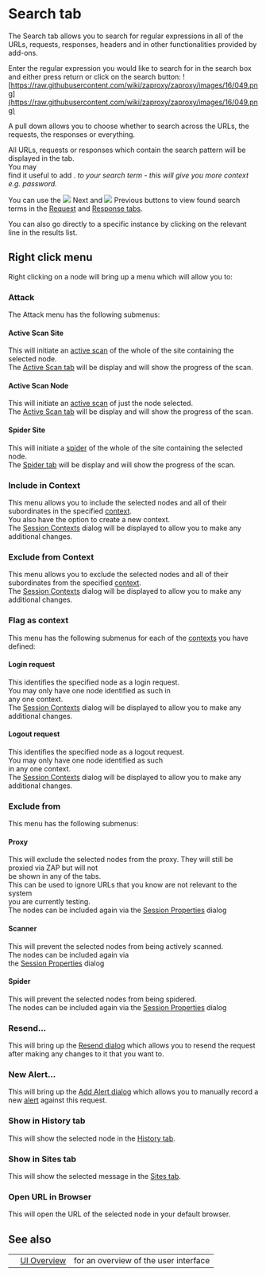# Search tab

The Search tab allows you to search for regular expressions in all of the URLs, requests, responses,
headers and in other functionalities provided by add-ons.

Enter the regular expression you would like to search for in the search box and either press return or
click on the search button: ![https://raw.githubusercontent.com/wiki/zaproxy/zaproxy/images/16/049.png](https://raw.githubusercontent.com/wiki/zaproxy/zaproxy/images/16/049.png)

A pull down allows you to choose whether to search across the URLs, the requests, the responses or everything.

All URLs, requests or responses which contain the search pattern will be displayed in the tab.<br>You may<br>
find it useful to add .<code>*</code> to your search term - this will give you more context e.g. password.<code>*</code>

You can use the <img src='https://raw.githubusercontent.com/wiki/zaproxy/zaproxy/images/16/107.png' /> Next and <img src='https://raw.githubusercontent.com/wiki/zaproxy/zaproxy/images/16/108.png' /> Previous buttons to view found search terms in the <a href='HelpUiTabsRequest'>Request</a> and <a href='HelpUiTabsResponse'>Response tabs</a>. <br>

You can also go directly to a specific instance by clicking on the relevant line in the results list.<br>
<h2>Right click menu</h2>
Right clicking on a node will bring up a menu which will allow you to:<br>
<h3>Attack</h3>
The Attack menu has the following submenus:<br>
<h4>Active Scan Site</h4>
This will initiate an <a href='HelpStartConceptsAscan'>active scan</a> of the whole of the site containing the selected node.<br>The <a href='HelpUiTabsAscan'>Active Scan tab</a> will be display and will show the progress of the scan.<br>
<h4>Active Scan Node</h4>
This will initiate an <a href='HelpStartConceptsAscan'>active scan</a> of just the node selected.<br>The <a href='HelpUiTabsAscan'>Active Scan tab</a> will be display and will show the progress of the scan.<br>
<h4>Spider Site</h4>
This will initiate a <a href='HelpStartConceptsSpider'>spider</a> of the whole of the site containing the selected node.<br>The <a href='HelpUiTabsSpider'>Spider tab</a> will be display and will show the progress of the scan.<br>
<h3>Include in Context</h3>
This menu allows you to include the selected nodes and all of their subordinates in the specified <a href='HelpStartConceptsContexts'>context</a>.<br>You also have the option to create a new context.<br>The <a href='HelpUiDialogsSessionContexts'>Session Contexts</a> dialog will be displayed to allow you to make any additional changes.<br>
<h3>Exclude from Context</h3>
This menu allows you to exclude the selected nodes and all of their subordinates from the specified <a href='HelpStartConceptsContexts'>context</a>.<br>The <a href='HelpUiDialogsSessionContexts'>Session Contexts</a> dialog will be displayed to allow you to make any additional changes.<br>
<h3>Flag as context</h3>
This menu has the following submenus for each of the <a href='HelpStartConceptsContexts'>contexts</a> you have defined:<br>
<h4>Login request</h4>
This identifies the specified node as a login request.<br>You may only have one node identified as such in<br>
any one context.<br>The <a href='HelpUiDialogsSessionContexts'>Session Contexts</a> dialog will be displayed to allow you to make any additional changes.<br>
<h4>Logout request</h4>
This identifies the specified node as a logout request.<br>You may only have one node identified as such<br>
in any one context.<br>The <a href='HelpUiDialogsSessionContexts'>Session Contexts</a> dialog will be displayed to allow you to make any additional changes.<br>
<h3>Exclude from</h3>
This menu has the following submenus:<br>
<h4>Proxy</h4>
This will exclude the selected nodes from the proxy. They will still be proxied via ZAP but will not<br>
be shown in any of the tabs.<br>This can be used to ignore URLs that you know are not relevant to the system<br>
you are currently testing.<br>The nodes can be included again via the <a href='HelpUiDialogsSessionSessprop'>Session Properties</a> dialog<br>
<h4>Scanner</h4>
This will prevent the selected nodes from being actively scanned.<br>The nodes can be included again via<br>
the <a href='HelpUiDialogsSessionSessprop'>Session Properties</a> dialog<br>
<h4>Spider</h4>
This will prevent the selected nodes from being spidered.<br>The nodes can be included again via the <a href='HelpUiDialogsSessionSessprop'>Session Properties</a> dialog<br>
<h3>Resend...</h3>
This will bring up the <a href='HelpUiDialogsResend'>Resend dialog</a> which allows you to resend the request after making any changes to it that you want to.<br>
<h3>New Alert...</h3>
This will bring up the <a href='HelpUiDialogsAddalert'>Add Alert dialog</a> which allows you to manually record a new <a href='HelpStartConceptsAlerts'>alert</a> against this request.<br>
<h3>Show in History tab</h3>
This will show the selected node in the <a href='HelpUiTabsHistory'>History tab</a>.<br>
<h3>Show in Sites tab</h3>
This will show the selected message in the <a href='HelpUiTabsSites'>Sites tab</a>.<br>
<h3>Open URL in Browser</h3>
This will open the URL of the selected node in your default browser.<br>
<h2>See also</h2>
<table>
<tr><td></td><td><a href='HelpUiOverview'>UI Overview</a></td><td>for an overview of the user interface</td></tr>
</table>